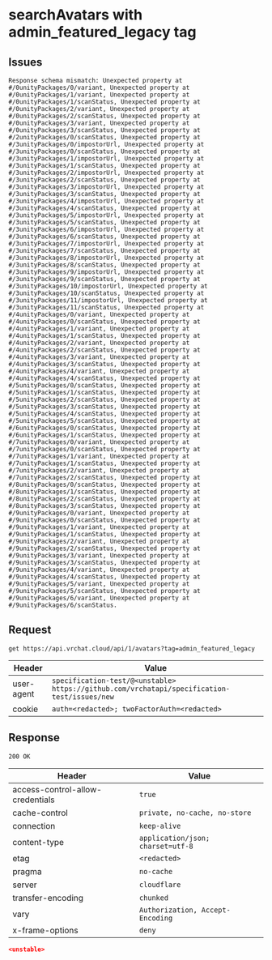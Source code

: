 # searchAvatars with admin_featured_legacy tag

## Issues
```
Response schema mismatch: Unexpected property at #/0unityPackages/0/variant, Unexpected property at #/0unityPackages/1/variant, Unexpected property at #/0unityPackages/1/scanStatus, Unexpected property at #/0unityPackages/2/variant, Unexpected property at #/0unityPackages/2/scanStatus, Unexpected property at #/0unityPackages/3/variant, Unexpected property at #/0unityPackages/3/scanStatus, Unexpected property at #/2unityPackages/0/scanStatus, Unexpected property at #/3unityPackages/0/impostorUrl, Unexpected property at #/3unityPackages/0/scanStatus, Unexpected property at #/3unityPackages/1/impostorUrl, Unexpected property at #/3unityPackages/1/scanStatus, Unexpected property at #/3unityPackages/2/impostorUrl, Unexpected property at #/3unityPackages/2/scanStatus, Unexpected property at #/3unityPackages/3/impostorUrl, Unexpected property at #/3unityPackages/3/scanStatus, Unexpected property at #/3unityPackages/4/impostorUrl, Unexpected property at #/3unityPackages/4/scanStatus, Unexpected property at #/3unityPackages/5/impostorUrl, Unexpected property at #/3unityPackages/5/scanStatus, Unexpected property at #/3unityPackages/6/impostorUrl, Unexpected property at #/3unityPackages/6/scanStatus, Unexpected property at #/3unityPackages/7/impostorUrl, Unexpected property at #/3unityPackages/7/scanStatus, Unexpected property at #/3unityPackages/8/impostorUrl, Unexpected property at #/3unityPackages/8/scanStatus, Unexpected property at #/3unityPackages/9/impostorUrl, Unexpected property at #/3unityPackages/9/scanStatus, Unexpected property at #/3unityPackages/10/impostorUrl, Unexpected property at #/3unityPackages/10/scanStatus, Unexpected property at #/3unityPackages/11/impostorUrl, Unexpected property at #/3unityPackages/11/scanStatus, Unexpected property at #/4unityPackages/0/variant, Unexpected property at #/4unityPackages/0/scanStatus, Unexpected property at #/4unityPackages/1/variant, Unexpected property at #/4unityPackages/1/scanStatus, Unexpected property at #/4unityPackages/2/variant, Unexpected property at #/4unityPackages/2/scanStatus, Unexpected property at #/4unityPackages/3/variant, Unexpected property at #/4unityPackages/3/scanStatus, Unexpected property at #/4unityPackages/4/variant, Unexpected property at #/4unityPackages/4/scanStatus, Unexpected property at #/5unityPackages/0/scanStatus, Unexpected property at #/5unityPackages/1/scanStatus, Unexpected property at #/5unityPackages/2/scanStatus, Unexpected property at #/5unityPackages/3/scanStatus, Unexpected property at #/5unityPackages/4/scanStatus, Unexpected property at #/5unityPackages/5/scanStatus, Unexpected property at #/6unityPackages/0/scanStatus, Unexpected property at #/6unityPackages/1/scanStatus, Unexpected property at #/7unityPackages/0/variant, Unexpected property at #/7unityPackages/0/scanStatus, Unexpected property at #/7unityPackages/1/variant, Unexpected property at #/7unityPackages/1/scanStatus, Unexpected property at #/7unityPackages/2/variant, Unexpected property at #/7unityPackages/2/scanStatus, Unexpected property at #/8unityPackages/0/scanStatus, Unexpected property at #/8unityPackages/1/scanStatus, Unexpected property at #/8unityPackages/2/scanStatus, Unexpected property at #/8unityPackages/3/scanStatus, Unexpected property at #/9unityPackages/0/variant, Unexpected property at #/9unityPackages/0/scanStatus, Unexpected property at #/9unityPackages/1/variant, Unexpected property at #/9unityPackages/1/scanStatus, Unexpected property at #/9unityPackages/2/variant, Unexpected property at #/9unityPackages/2/scanStatus, Unexpected property at #/9unityPackages/3/variant, Unexpected property at #/9unityPackages/3/scanStatus, Unexpected property at #/9unityPackages/4/variant, Unexpected property at #/9unityPackages/4/scanStatus, Unexpected property at #/9unityPackages/5/variant, Unexpected property at #/9unityPackages/5/scanStatus, Unexpected property at #/9unityPackages/6/variant, Unexpected property at #/9unityPackages/6/scanStatus.
```

## Request
`get https://api.vrchat.cloud/api/1/avatars?tag=admin_featured_legacy`

| Header | Value |
| ------ | ----- |
| user-agent | `specification-test/@<unstable> https://github.com/vrchatapi/specification-test/issues/new` |
| cookie | `auth=<redacted>; twoFactorAuth=<redacted>` |


## Response
`200 OK`

| Header | Value |
| ------ | ----- |
| access-control-allow-credentials | `true` |
| cache-control | `private, no-cache, no-store` |
| connection | `keep-alive` |
| content-type | `application/json; charset=utf-8` |
| etag | `<redacted>` |
| pragma | `no-cache` |
| server | `cloudflare` |
| transfer-encoding | `chunked` |
| vary | `Authorization, Accept-Encoding` |
| x-frame-options | `deny` |

```json
<unstable>
```
